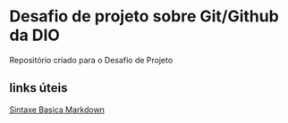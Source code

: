 # Desafio de projeto sobre Git/Github da DIO
Repositório criado para o Desafio de Projeto

## links úteis

[Sintaxe Basica Markdown](https://www.markdownguide.org/basic-syntax/)
